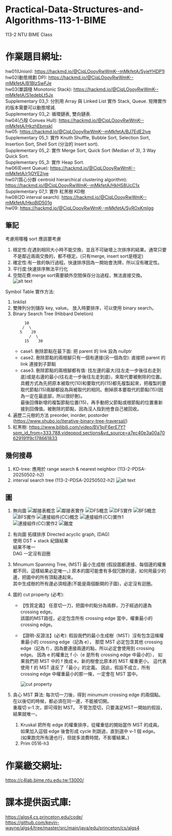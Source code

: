 # Practical-Data-Structures-and-Algorithms-113-1-BIME
113-2 NTU BIME Class


# 作業題目網址:  
hw01(Union): https://hackmd.io/@CiqLOooyRwWmK--mMkfetA/SyieYHDP1l  
hw02(動態規劃 DP): https://hackmd.io/@CiqLOooyRwWmK--mMkfetA/B1BlzSwFJe  
hw03(單調棧 Monotonic Stack): https://hackmd.io/@CiqLOooyRwWmK--mMkfetA/S1edebLt5Jx  
Supplementary 03_1: 分別用 Array 與 Linked List 實作 Stack, Queue. 矩陣實作的版本需要可以動態增減.  
Supplementary 03_2: 循環鏈表, 雙向鏈表.  
hw04(凸殼 Convex Hull): https://hackmd.io/@CiqLOooyRwWmK--mMkfetA/HkzhEbmskl  
hw05: https://hackmd.io/@CiqLOooyRwWmK--mMkfetA/BJ7EdE2jye  
Supplementary 05_1: 實作 Knuth Shuffle, Bubble Sort, Selection Sort, Insertion Sort, Shell Sort (分治的 Insert sort).  
Supplementary 05_2: 實作 Merge Sort, Quick Sort (Median of 3), 3 Way Quick Sort.  
Supplementary 05_3: 實作 Heap Sort.  
hw06(Event Queue): https://hackmd.io/@CiqLOooyRwWmK--mMkfetA/r1jOYE2iye  
hw07(質心分群 centroid hierarchical clustering algorithm): https://hackmd.io/@CiqLOooyRwWmK--mMkfetA/HkHS8UcC1x  
Supplementary 07_1: 實作 紅黑樹 KD樹  
hw08(2D interval search): https://hackmd.io/@CiqLOooyRwWmK--mMkfetA/HkoBID501g  
hw09: https://hackmd.io/@CiqLOooyRwWmK--mMkfetA/SyROxKmlgg  


## 筆記
考慮用哪種 sort 應該要考慮  
1. 穩定性:在遇到相同大小時不能交換，並且不可破壞上次排序的結果。通常只要不是鄰近兩兩交換的，都不穩定。(只有merge, insert sort是穩定)  
2. 確定性:有一致的執行過程。快速排序因為一開始會洗牌，所以沒有確定性。  
3. 平行度:快速排序無法平行化  
4. 空間花費:merge sort需要額外空間保存分治過程，無法直接交換。  
![alt text](image.png)  

Symbol Table 實作方法:  
1. linklist  
2. 雙陣列分別儲存 key, value。 放入時要排序，可以使用 binary search。  
3. Binary Search Tree (Hibbard Deletion)  
   ```
        10
       /  \
      5    20
          /  \
        15    30
   ```
	- case1. 刪除節點在最下面: 把 parent 的 link 設為 nullptr   
	- case2. 刪除節點的兩根腳只有一個有連接(另一個為空): 直接把 parent 的 link 連接到子節點  
	- case3. 刪除節點的兩根腳都有值: 找左邊的最大(往左走一步後往右走到底)或是右邊的最小(往右走一步後往左走到底)，來取代要被刪除的位置。  
  			具體方式為先把原本被取代(10)和要取代的(15)都先複製起來，把複製的要取代節點(15)兩腳都設為與被取代的相同。刪掉原本要取代的節點(15)(因為一定在最底部，所以很好刪)。  
			最後回傳新增的複製節點位置(15)，再手動把父節點或根節點的位置重新接到回傳值。被刪除的節點，因為沒人指到他會自己被回收。  
4. 遍歷二元樹的方法 preorder, inorder, postorder (https://www.shubo.io/iterative-binary-tree-traversal/)
5. 紅黑樹: https://www.bilibili.com/video/BV1piF6erE7Y?spm_id_from=333.788.videopod.sections&vd_source=a7ec40e3a00a70629191f9c178661833  


## 幾何搜尋
1. KD-tree: 應用於 range search & nearest neighbor (113-2-PDSA-20250502-h2)  
2. interval search tree (113-2-PDSA-20250502-h2)
   ![alt text](image-1.png)

## 圖
1. 無向圖
   ![鄰接表概念](image-3.png)
   ![鄰接表實作](image-2.png)
   ![DFS概念](image-6.png)
   ![DFS實作](image-4.png)
   ![BFS概念](image-7.png)
   ![BFS實作](image-5.png) <!-- 迴圈內比一開始初始化多了edgeTo[w]=v，還有distTo[w]邏輯不同 -->
   ![連接組件(CC)概念](image-10.png)
   ![連接組件(CC)實作1](image-8.png)
   ![連接組件(CC)實作2](image-9.png)
   ![難度](image-11.png) <!-- 4.biconnected compoment指的是，有沒有點移除以後會導致CC失效的。 -->
   <!-- 6. 尤拉路徑: 一筆畫，每個邊只能經過一次(簡單)。 -->
   <!-- 7. 漢米爾頓路徑: 一筆畫，每個頂點只能經過一次(超難)。 -->
   <!-- 8. Bipartite graph (二分圖): 所有頂點分為兩群(紅、白)，所有紅點只能連到白點，所有白點只能連到紅點。-->
   <!-- 9. planarity 畫出平面圖，沒有邊交叉(重疊)。 -->
   <!-- 10. 在交換元素後，問兩張圖是不是一樣。 -->

2. 有向圖
   拓樸排序 Directed acyclic graph, (DAG)  
   使用 DST + stack 紀錄結果  
   結果不唯一  
   DAG 一定沒有迴圈  
3. Minumum Spanning Tree, (MST) 最小生成樹 (假設圖都連接、每個邊的權重都不同，這樣結果必定唯一。)
   原本的圖可能會有多個冗餘的邊，如何用最少的邊，把圖中的所有頂點連起來。  
   其中生成樹的所有邊必須相連(不能是兩個斷開的子圖)，必定沒有迴圈。  
4. 圖的 cut property (必考):
   - 【性質定義】
      任意切一刀，把圖中的點分為兩群，刀子經過的邊為 crossing edge。  
      該圖的MST路徑，必定包含所有 crossing edge 當中，權重最小的 crossing edge。
   - 【證明-反證法】(必考):
      假設我們的最小生成樹（MST）沒有包含這條權重最小的 crossing edge（記為 e），
      那麼 MST 必定包含其他 crossing edge（記為 f），因為要連接兩邊的點，所以必定會使用到 crossing edge。
      因為 e 的權重比 f 小（e 是所有 crossing edge 中最小的），
      如果我們把 MST 中的 f 換成 e，新的樹會比原本的 MST 權重更小。
      這代表使用 f 的 MST 違反了「最小」的定義。
      因此，假設不成立，所有 crossing edge 中權重最小的那一條，一定會在 MST 當中。

      ![cut property](image-12.png)

5. 貪心 MST 算法:
   每次切一刀後，得到 minumum crossing edge 的兩個點。  
   在以後切的時候，都必須在同一邊，不能被切開。  
   重複切 v-1 次，即可得到 MST。
   不管怎麼切，只要滿足MST一開始的假設，結果就唯一。
   1. Kruskal
      把所有 edge 的權重排序，從權重低的開始當作 MST 的成員。  
      如果加入這個 edge 後會形成 cycle 則跳過，直到選中 v-1 個 edge。  
      (如果跑完所有邊也行，但就多浪費時間，不影響結果。)  
   2. Prim 0516-h3


# 作業繳交網址:
https://c4lab.bime.ntu.edu.tw:13000/


# 課本提供函式庫:  
https://algs4.cs.princeton.edu/code/  
https://github.com/kevin-wayne/algs4/tree/master/src/main/java/edu/princeton/cs/algs4

